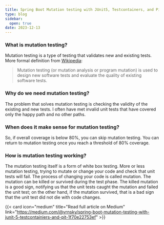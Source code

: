 ```yaml
---
title: Spring Boot Mutation testing with JUnit5, Testcontainers, and Pit
type: blog
sidebar:
  open: true
date: 2023-12-13
---
```


### What is mutation testing?
Mutation testing is a type of testing that validates new and existing tests. More formal definition from [Wikipedia](https://en.wikipedia.org/wiki/Mutation_testing):
> Mutation testing (or mutation analysis or program mutation) is
> used to design new software tests and evaluate the quality of existing software tests.

### Why do we need mutation testing?
The problem that solves mutation testing is checking the validity of the existing and new tests. 
I often have met invalid unit tests that have covered only the happy path and no other paths.

### When does it make sense for mutation testing?
So, if overall coverage is below 80%, you can skip mutation testing. 
You can return to mutation testing once you reach a threshold of 80% coverage.

### How is mutation testing working?
The mutation testing itself is a form of white box testing. More or less mutation testing,
trying to mutate or change your code and check that unit tests will fail.
The process of changing your code is called mutation. 
The mutation can be killed or survived during the test phase. The killed mutation is a good sign,
notifying us that the unit tests caught the mutation and failed the unit test; on the other hand,
if the mutation survived, that is a bad sign that the unit test did not die with code changes.

{{< card icon="medium" title="Read full article on Medium" link="https://medium.com/@vrnsky/spring-boot-mutation-testing-with-junit-5-testcontainiers-and-pit-1f70e22753ef" >}}